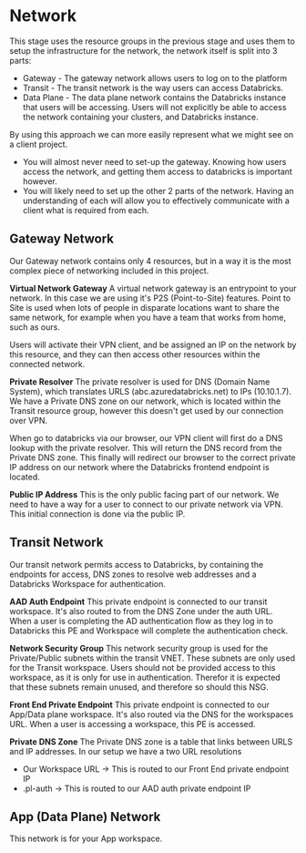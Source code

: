 # Network

This stage uses the resource groups in the previous stage and uses them to setup the infrastructure for the network, the network itself is split into 3 parts:
- Gateway - The gateway network allows users to log on to the platform
- Transit - The transit network is the way users can access Databricks.
- Data Plane - The data plane network contains the Databricks instance that users will be accessing. Users will not explicitly be able to access the network containing your clusters, and Databricks instance.

By using this approach we can more easily represent what we might see on a client project.
- You will almost never need to set-up the gateway. Knowing how users access the network, and getting them access to databricks is important however.
- You will likely need to set up the other 2 parts of the network. Having an understanding of each will allow you to effectively communicate with a client what is required from each.


## Gateway Network

Our Gateway network contains only 4 resources, but in a way it is the most complex piece of networking included in this project.

**Virtual Network Gateway**
A virtual network gateway is an entrypoint to your network. In this case we are using it's P2S (Point-to-Site) features. Point to Site is used when lots of people in disparate locations want to share the same network, for example when you have a team that works from home, such as ours.

Users will activate their VPN client, and be assigned an IP on the network by this resource, and they can then access other resources within the connected network.

**Private Resolver**
The private resolver is used for DNS (Domain Name System), which translates URLS (abc.azuredatabricks.net) to IPs (10.10.1.7). We have a Private DNS zone on our network, which is located within the Transit resource group, however this doesn't get used by our connection over VPN.

When go to databricks via our browser, our VPN client will first do a DNS lookup with the private resolver. This will return the DNS record from the Private DNS zone. This finally will redirect our browser to the correct private IP address on our network where the Databricks frontend endpoint is located.

**Public IP Address**
This is the only public facing part of our network. We need to have a way for a user to connect to our private network via VPN. This initial connection is done via the public IP.


## Transit Network
Our transit network permits access to Databricks, by containing the endpoints for access, DNS zones to resolve web addresses and a Databricks Workspace for authentication.

**AAD Auth Endpoint**
This private endpoint is connected to our transit workspace. It's also routed to from the DNS Zone under the auth URL. When a user is completing the AD authentication flow as they log in to Databricks this PE and Workspace will complete the authentication check.

**Network Security Group**
This network security group is used for the Private/Public subnets within the transit VNET. These subnets are only used for the Transit workspace. Users should not be provided access to this workspace, as it is only for use in authentication. Therefor it is expected that these subnets remain unused, and therefore so should this NSG.

**Front End Private Endpoint**
This private endpoint is connected to our App/Data plane workspace. It's also routed via the DNS for the workspaces URL. When a user is accessing a workspace, this PE is accessed.

**Private DNS Zone**
The Private DNS zone is a table that links between URLS and IP addresses. In our setup we have a two URL resolutions
- Our Workspace URL -> This is routed to our Front End private endpoint IP
- <region>.pl-auth -> This is routed to our AAD auth private endpoint IP

## App (Data Plane) Network
This network is for your App workspace.